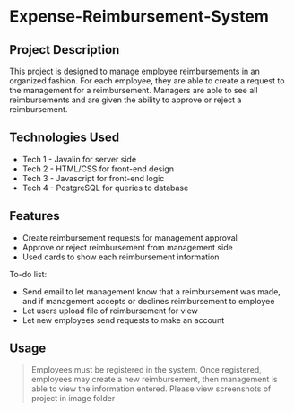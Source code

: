 # Expense-Reimbursement-System

## Project Description

This project is designed to manage employee reimbursements in an organized fashion. For each employee, they are able to create a request to the management for a reimbursement. Managers are able to see all reimbursements and are given the ability to approve or reject a reimbursement.

## Technologies Used

* Tech 1 - Javalin for server side 
* Tech 2 - HTML/CSS for front-end design
* Tech 3 - Javascript for front-end logic
* Tech 4 - PostgreSQL for queries to database

## Features

* Create reimbursement requests for management approval
* Approve or reject reimbursement from management side
* Used cards to show each reimbursement information

To-do list:
* Send email to let management know that a reimbursement was made, and if management accepts or declines reimbursement to employee
* Let users upload file of reimbursement for view 
* Let new employees send requests to make an account

## Usage

> Employees must be registered in the system. Once registered, employees may create a new reimbursement, then management is able to view the information entered.
> Please view screenshots of project in image folder

